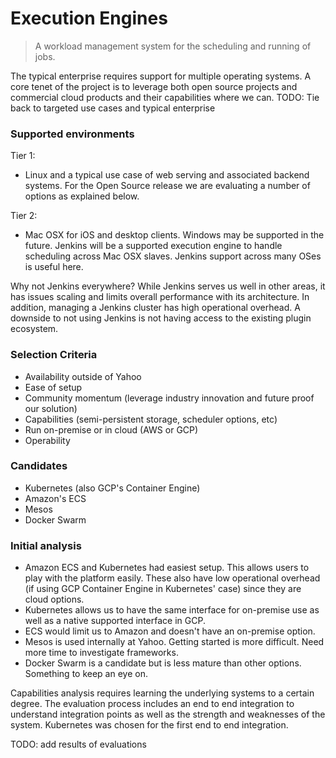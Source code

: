 # Execution Engines

> A workload management system for the scheduling and running of jobs.

The typical enterprise requires support for multiple operating systems.  A core tenet of the project is to leverage both open source projects and commercial cloud products and their capabilities where we can.
TODO: Tie back to targeted use cases and typical enterprise

### Supported environments

Tier 1:

- Linux and a typical use case of web serving and associated backend systems.  For the Open Source release we are evaluating a number of options as explained below.

Tier 2:

- Mac OSX for iOS and desktop clients.  Windows may be supported in the future.  Jenkins will be a supported execution engine to handle scheduling across Mac OSX slaves.  Jenkins support across many OSes is useful here.


Why not Jenkins everywhere?  While Jenkins serves us well in other areas, it has issues scaling and limits overall performance with its architecture.  In addition, managing a Jenkins cluster has high operational overhead.  A downside to not using Jenkins is not having access to the existing plugin ecosystem.


### Selection Criteria

- Availability outside of Yahoo
- Ease of setup
- Community momentum (leverage industry innovation and future proof our solution)
- Capabilities (semi-persistent storage, scheduler options, etc)
- Run on-premise or in cloud (AWS or GCP)
- Operability

### Candidates

- Kubernetes (also GCP's Container Engine)
- Amazon's ECS
- Mesos
- Docker Swarm

### Initial analysis

- Amazon ECS and Kubernetes had easiest setup.  This allows users to play with the platform easily.  These also have low operational overhead (if using GCP Container Engine in Kubernetes' case) since they are cloud options.
- Kubernetes allows us to have the same interface for on-premise use as well as a native supported interface in GCP.
- ECS would limit us to Amazon and doesn't have an on-premise option.
- Mesos is used internally at Yahoo.  Getting started is more difficult. Need more time to investigate frameworks.
- Docker Swarm is a candidate but is less mature than other options.  Something to keep an eye on.

Capabilities analysis requires learning the underlying systems to a certain degree.  The evaluation process includes an end to end integration to understand integration points as well as the strength and weaknesses of the system.  Kubernetes was chosen for the first end to end integration.

TODO: add results of evaluations
